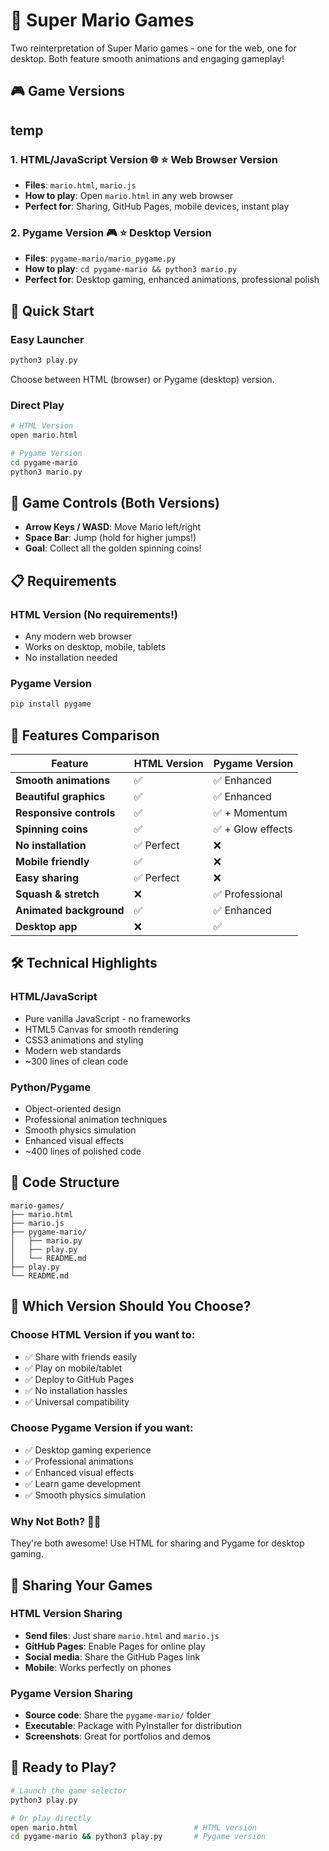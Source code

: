 # 🍄 Super Mario Games

Two reinterpretation of Super Mario games - one for the web, one for desktop. Both feature smooth animations and engaging gameplay!

## 🎮 Game Versions
## temp

### 1. HTML/JavaScript Version 🌐 ⭐ **Web Browser Version**
- **Files**: `mario.html`, `mario.js`
- **How to play**: Open `mario.html` in any web browser
- **Perfect for**: Sharing, GitHub Pages, mobile devices, instant play

### 2. Pygame Version 🎮 ⭐ **Desktop Version**
- **Files**: `pygame-mario/mario_pygame.py`
- **How to play**: `cd pygame-mario && python3 mario.py`
- **Perfect for**: Desktop gaming, enhanced animations, professional polish

## 🚀 Quick Start

### Easy Launcher
```bash
python3 play.py
```
Choose between HTML (browser) or Pygame (desktop) version.

### Direct Play
```bash
# HTML Version 
open mario.html

# Pygame Version 
cd pygame-mario
python3 mario.py
```

## 🎯 Game Controls (Both Versions)

- **Arrow Keys / WASD**: Move Mario left/right
- **Space Bar**: Jump (hold for higher jumps!)
- **Goal**: Collect all the golden spinning coins!

## 📋 Requirements

### HTML Version (No requirements!)
- Any modern web browser
- Works on desktop, mobile, tablets
- No installation needed

### Pygame Version
```bash
pip install pygame
```

## 🌟 Features Comparison

| Feature | HTML Version | Pygame Version |
|---------|-------------|----------------|
| **Smooth animations** | ✅ | ✅ Enhanced |
| **Beautiful graphics** | ✅ | ✅ Enhanced |
| **Responsive controls** | ✅ | ✅ + Momentum |
| **Spinning coins** | ✅ | ✅ + Glow effects |
| **No installation** | ✅ Perfect | ❌ |
| **Mobile friendly** | ✅ | ❌ |
| **Easy sharing** | ✅ Perfect | ❌ |
| **Squash & stretch** | ❌ | ✅ Professional |
| **Animated background** | ✅ | ✅ Enhanced |
| **Desktop app** | ❌ | ✅ |


## 🛠️ Technical Highlights

### HTML/JavaScript
- Pure vanilla JavaScript - no frameworks
- HTML5 Canvas for smooth rendering
- CSS3 animations and styling
- Modern web standards
- ~300 lines of clean code

### Python/Pygame
- Object-oriented design
- Professional animation techniques
- Smooth physics simulation
- Enhanced visual effects
- ~400 lines of polished code

## 📝 Code Structure

```
mario-games/
├── mario.html       
├── mario.js        
├── pygame-mario/           
│   ├── mario.py  
│   ├── play.py            
│   └── README.md         
├── play.py                
└── README.md              
```

## 🎯 Which Version Should You Choose?

### Choose **HTML Version** if you want to:
- ✅ Share with friends easily
- ✅ Play on mobile/tablet
- ✅ Deploy to GitHub Pages
- ✅ No installation hassles
- ✅ Universal compatibility

### Choose **Pygame Version** if you want:
- ✅ Desktop gaming experience
- ✅ Professional animations
- ✅ Enhanced visual effects
- ✅ Learn game development
- ✅ Smooth physics simulation

### Why Not Both? 🤷‍♂️
They're both awesome! Use HTML for sharing and Pygame for desktop gaming.

## 🤝 Sharing Your Games

### HTML Version Sharing
- **Send files**: Just share `mario.html` and `mario.js`
- **GitHub Pages**: Enable Pages for online play
- **Social media**: Share the GitHub Pages link
- **Mobile**: Works perfectly on phones

### Pygame Version Sharing
- **Source code**: Share the `pygame-mario/` folder
- **Executable**: Package with PyInstaller for distribution
- **Screenshots**: Great for portfolios and demos

## 🚀 Ready to Play?

```bash
# Launch the game selector
python3 play.py

# Or play directly
open mario.html                          # HTML version
cd pygame-mario && python3 play.py       # Pygame version
```
